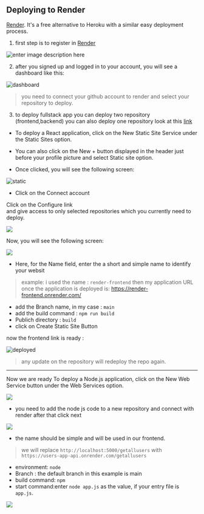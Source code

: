 ## Deploying to Render
[Render](https://render.com/). It's a free alternative to Heroku with a similar easy deployment process.
1. first step is to register in [Render](https://render.com/)

 ![enter image description here](./img/sign_up_render.png)

2. after you signed up and logged in to your account, you will see a dashboard like this:

![dashboard](./img/dashboard.png)


> you need to connect your github account to render and select your repository to deploy.


3. to deploy fullstack app you can deploy two repository (frontend,backend)
you can also deploy one repository look at this [link](./readme2.md) 

- To deploy a React application, click on the New Static Site Service under the Static Sites option.

-  You can also click on the New + button displayed in the header just before your profile picture and select Static site option.

- Once clicked, you will see the following screen:

![static](./img/static-app.png)

- Click on the Connect account


Click on the Configure link  
and give access to only selected repositories which you currently need to deploy.

![](./img/access.png)


Now, you will see the following screen:

![](./img/static-deploy.png)

 - Here, for the Name field, enter the a short and simple name to identify your websit
 > example: i used the name : `render-frontend` 
 then my application URL once the application is deployed is:
 https://render-frontend.onrender.com/

 - add the Branch name, in my case : `main`
 - add the build command : `npm run build`
 - Publich directory : `build` 
 - click on Create Static Site Button

now the frontend link is ready : 

![deployed](./img/static-deployed.png)
> any update on the repository will redeploy the repo again.
---
Now we are ready To deploy a Node.js application, click on the New Web Service button under the Web Services option.

![](./img/web-service.png)

- you need to add the node js code to a new repository and connect with render after that click next

![](./img/web-service2.png)

- the name should be simple and will be used in our frontend.
> we will replace `http://localhost:5000/getallusers` with `https://users-app-api.onrender.com/getallusers`

- environment: `node`
- Branch : the default branch in this example is main
- build command: `npm`
- start command:enter `node app.js` as the value, if your entry file is `app.js`.  

![](./img/web-service3.png)